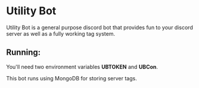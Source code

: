 # Utility Bot

Utility Bot is a general purpose discord bot that provides fun to your discord server as well as a fully working tag system.

## Running:

You'll need two environment variables
**UBTOKEN** and **UBCon**.

This bot runs using MongoDB for storing server tags.